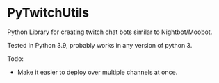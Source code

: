 # PyTwitchUtils
 Python Library for creating twitch chat bots similar to Nightbot/Moobot.

Tested in Python 3.9, probably works in any version of python 3.


Todo:
 - Make it easier to deploy over multiple channels at once.
